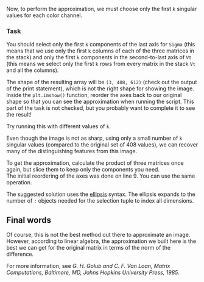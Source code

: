 Now, to perform the approximation, we must choose only the first `k` singular values 
for each color channel.

### Task

You should select only the first `k` components of the last axis for `Sigma` 
(this means that we use only the first `k` columns of each of the three 
matrices in the stack) and only the first `k` components 
in the second-to-last axis of `Vt` (this means we select only the first 
`k` rows from every matrix in the stack `Vt` and all the columns). 

The shape of the resulting array will be `(3, 408, 612)` (check out the output of the print
statement), which is not the right shape for showing the image. Inside the `plt.imshow()` function, 
reorder the axes back to our original shape so that you can see the approximation when running the script.
This part of the task is not checked, but you probably want to complete it to see the result!

Try running this with different values of `k`.

Even though the image is not as sharp, using only a small number of `k` singular values 
(compared to the original set of 408 values), we can recover many of the distinguishing 
features from this image.

<div class="hint">To get the approximation, calculate the product of three matrices once again,
but slice them to keep only the components you need.</div>

<div class="hint">The initial reordering of the axes was done on line 9. You can use the same operation.</div>

<div class="hint"> 

The suggested solution uses the [ellipsis](https://numpy.org/devdocs/user/basics.indexing.html#dimensional-indexing-tools) syntax. The ellipsis expands to the number of `:` objects needed 
for the selection tuple to index all dimensions.
</div>

## Final words

Of course, this is not the best method out there to approximate an image.
However, according to linear algebra, the
approximation we built here is the best we can get for the original matrix
in terms of the norm of the difference.

For more information, see <i>G. H. Golub and C. F. Van Loan, Matrix Computations, Baltimore, MD, Johns Hopkins University Press, 1985</i>.

